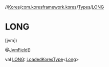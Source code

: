 //[Kores](../../../index.md)/[com.koresframework.kores](../index.md)/[Types](index.md)/[LONG](-l-o-n-g.md)

# LONG

[jvm]\

@[JvmField](https://kotlinlang.org/api/latest/jvm/stdlib/kotlin.jvm/-jvm-field/index.html)()

val [LONG](-l-o-n-g.md): [LoadedKoresType](../../com.koresframework.kores.type/-loaded-kores-type/index.md)<[Long](https://kotlinlang.org/api/latest/jvm/stdlib/kotlin/-long/index.html)>
